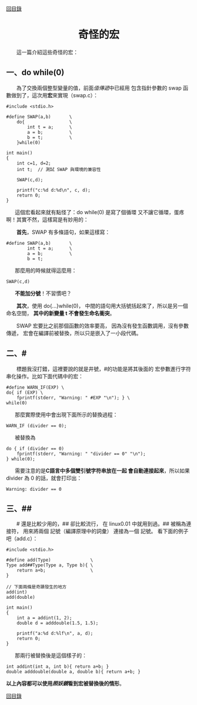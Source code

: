 ﻿[content]: https://github.com/1184893257/simplelinux/blob/master/README.md#content

[回目錄][content]

<a name="top"></a>

<h1 align="center">奇怪的宏
</h1>

　　這一篇介紹這些奇怪的宏：

## 一、do while(0)

　　為了交換兩個整型變量的值，前面<em>值傳遞</em>中已經用
包含指針參數的 swap 函數做到了，這次用<b>宏</b>來實現（swap.c）：

	#include <stdio.h>
	
	#define SWAP(a,b)		\
		do{					\
			int t = a;		\
			a = b;			\
			b = t;			\
		}while(0)
	
	int main()
	{
		int c=1, d=2;
		int t;	// 測試 SWAP 與環境的兼容性
		
		SWAP(c,d);
		
		printf("c:%d d:%d\n", c, d);
		return 0;
	}

`　　`這個宏看起來就有點怪了：do while(0) 是寫了個循環
又不讓它循環，蛋疼啊！其實不然，這樣寫是有妙用的：

　　<b>首先</b>，SWAP 有多條語句，如果這樣寫：

	#define SWAP(a,b)		\
			int t = a;		\
			a = b;			\
			b = t;

`　　`那麼用的時候就得這麼用：

	SWAP(c,d)

`　　`<b>不能加分號</b>！不習慣吧？

　　<b>其次</b>，使用 do{...}while(0)，
中間的語句用大括號括起來了，所以是另一個命名空間，
<b>其中的新變量 t 不會發生命名衝突</b>。

　　SWAP 宏要比之前那個函數的效率要高，
因為沒有發生函數調用，沒有參數傳遞，
宏會在編譯前被替換，所以只是嵌入了一小段代碼。

## 二、&#35;

　　標題我沒打錯，這裡要說的就是井號，#的功能是將其後面的
宏參數進行字符串化操作。比如下面代碼中的宏： 

	#define WARN_IF(EXP) \
	do{ if (EXP) \
		fprintf(stderr, "Warning: " #EXP "\n"); } \
	while(0) 

`　　`那麼實際使用中會出現下面所示的替換過程： 

	WARN_IF (divider == 0); 


`　　`被替換為 

	do { if (divider == 0) 
		fprintf(stderr, "Warning: " "divider == 0" "\n"); 
	} while(0); 

`　　`需要注意的是<b>C語言中多個雙引號字符串放在一起
會自動連接起來</b>，所以如果 divider 為 0 的話，就會打印出：

	Warning: divider == 0

## 三、&#35;&#35;

　　# 還是比較少用的，## 卻比較流行，
在 linux0.01 中就用到過。## 被稱為連接符，
用來將兩個 記號（編譯原理中的詞彙） 連接為一個 記號。
看下面的例子吧（add.c）：

	#include <stdio.h>
	
	#define add(Type)				\
	Type add##Type(Type a, Type b){	\
		return a+b;					\
	}
	
	// 下面兩條是奇蹟發生的地方
	add(int)
	add(double)
	
	int main()
	{
		int a = addint(1, 2);
		double d = adddouble(1.5, 1.5);
		
		printf("a:%d d:%lf\n", a, d);
		return 0;
	}

`　　`那兩行被替換後是這個樣子的：

	int addint(int a, int b){ return a+b; }
	double adddouble(double a, double b){ return a+b; }

<b>以上內容都可以使用<em>照妖鏡</em>看到宏被替換後的情形</b>。

[回目錄][content]
